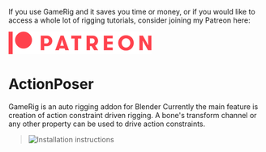 If you use GameRig and it saves you time or money, or if you would like to access a whole lot of rigging tutorials, consider joining my Patreon here:

[![Patreon](images/Digital-Patreon-Logo_FieryCoral.png)](https://www.patreon.com/arminhalac)


# ActionPoser

GameRig is an auto rigging addon for Blender
Currently the main feature is creation of action constraint driven rigging.
A bone's transform channel or any other property can be used to drive action constraints.

> ![Installation instructions](images/blender_XRXHmdipBF.gif)
